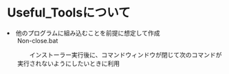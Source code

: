 # Useful_Toolsについて
<li>他のプログラムに組み込むことを前提に想定して作成

<br>

<ul>Non-close.bat
<p>　　インストーラー実行後に、コマンドウィンドウが閉じて次のコマンドが実行されないようにしたいときに利用
